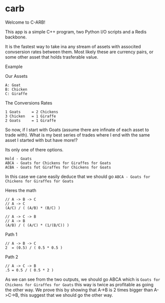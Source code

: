 # carb


Welcome to C-ARB!

This app is a simple C++ program, two Python I/O scripts and a Redis backbone.

It is the fastest way to take ina any stream of assets with associted convsersion rates between them. Most likely these are currency pairs, or some other asset that holds trasferable value.

Example

Our Assets
```
A: Goat
B: Chicken
C: Giraffe

```

The Conversions Rates
```
1 Goats 	= 2 Chickens
3 Chicken 	= 1 Giraffe
2 Goats 	= 1 Giraffe
```

So now, if I start with Goats (assume there are infinate of each asset to trade with). What is my best series of trades where I end with the same asset I started with but have more!?

Its only one of there options.

```
Hold - Goats
ABCA - Goats for Chickens for Giraffes for Goats
ACBA - Goats fot Giraffes for Chickens for Goats
```

In this case we cane easily deduce that we should go `ABCA - Goats for Chickens for Giraffes for Goats`

Heres the math

```
// A -> B -> C 
// A -> C
(A/C) / ( (A/B) * (B/C) )

// A -> C -> B 
// A -> B
(A/B) / ( (A/C) * (1/(B/C)) )
```

Path 1
```
// A -> B -> C 
2  = (0.5) / ( 0.5 * 0.5 )
```

Path 2
```
// A -> C -> B
.5 = 0.5 / ( 0.5 * 2 )
```

As we can see from the two outputs, we should go ABCA which is `Goats for Chickens for Giraffes for Goats` this way is twice as profitable as going the other way. We prove this by showing that A->B is 2 times bigger than A->C->B, this suggest that we should go the other way.

